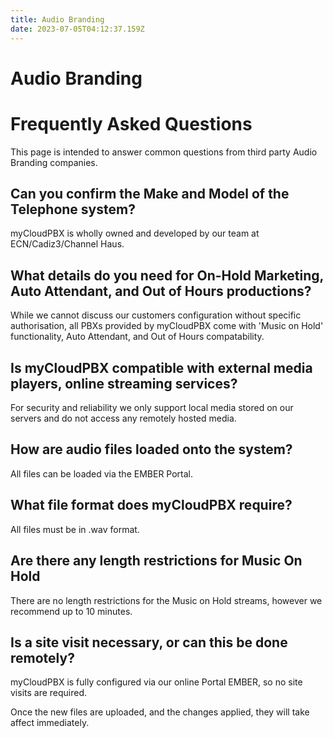 ```yaml
---
title: Audio Branding
date: 2023-07-05T04:12:37.159Z
---
```

# Audio Branding

# Frequently Asked Questions

This page is intended to answer common questions from third party Audio Branding companies.


## Can you confirm the Make and Model of the Telephone system?

myCloudPBX is wholly owned and developed by our team at ECN/Cadiz3/Channel Haus.

## What details do you need for On-Hold Marketing, Auto Attendant, and Out of Hours productions?

While we cannot discuss our customers configuration without specific authorisation, all PBXs provided by myCloudPBX come with 'Music on Hold' functionality, Auto Attendant, and Out of Hours compatability.

## Is myCloudPBX compatible with external media players, online streaming services?

For security and reliability we only support local media stored on our servers and do not access any remotely hosted media.

## How are audio files loaded onto the system?

All files can be loaded via the EMBER Portal.

## What file format does myCloudPBX require?

All files must be in .wav format.

## Are there any length restrictions for Music On Hold

There are no length restrictions for the Music on Hold streams, however we recommend up to 10 minutes.

## Is a site visit necessary, or can this be done remotely?

myCloudPBX is fully configured via our online Portal EMBER, so no site visits are required.

Once the new files are uploaded, and the changes applied, they will take affect immediately.


